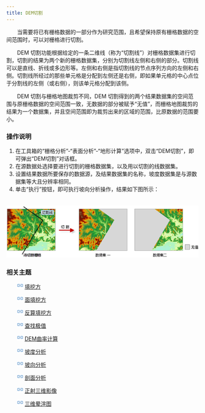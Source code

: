 ```yaml
---
title: DEM切割
---
```


　　当需要将已有栅格数据的一部分作为研究范围，且希望保持原有栅格数据的空间范围时，可以对栅格进行切割。

　　DEM 切割功能根据给定的一条二维线（称为“切割线”）对栅格数据集进行切割，切割的结果为两个新的栅格数据集，分别为切割线左侧和右侧的部分。切割线可以是直线、折线或多边形等。左侧和右侧是指切割线的节点序列方向的左侧和右侧。切割线所经过的那些单元格是分配到左侧还是右侧，即如果单元格的中心点位于分割线的左侧（或右侧），则该单元格分配到该侧。 

　　DEM 切割与栅格地图裁剪不同，DEM 切割得到的两个结果数据集的空间范围与原栅格数据的空间范围一致，无数据的部分被赋予“无值”，而栅格地图裁剪的结果为一个数据集，并且空间范围即为裁剪出来的区域的范围，比原数据的范围要小。


### 操作说明

 1. 在工具箱的“栅格分析”-“表面分析”-“地形计算”选项中，双击“DEM切割”，即可弹出“DEM切割”对话框。
 2. 在源数据处选择要进行切割的栅格数据集，以及用以切割的线数据集。
 3. 设置结果数据所要保存的数据源，及结果数据集的名称，坡度数据集是与源数据集等大且分辨率相同。
4. 单击“执行”按钮，即可执行坡向分析操作，结果如下图所示：

　　![](img/Split.png)



### 相关主题


　　![](../img/smalltitle.png) [填挖方](CutFill.html)

　　![](../img/smalltitle.png) [面填挖方](CutFillRegion.html)

　　![](../img/smalltitle.png) [反算填挖方](InverseCutFill.html)

　　![](../img/smalltitle.png) [查找极值](FindExtreme.html)

　　![](../img/smalltitle.png) [DEM曲率计算](CalculateCurvature.html)

　　![](../img/smalltitle.png) [坡度分析](Slope.html)

　　![](../img/smalltitle.png) [坡向分析](Aspect.html)

　　![](../img/smalltitle.png) [剖面分析](Profile.html)

　　![](../img/smalltitle.png) [正射三维影像](OrthoImage.html)

　　![](../img/smalltitle.png) [三维晕渲图](HillShade.html)
